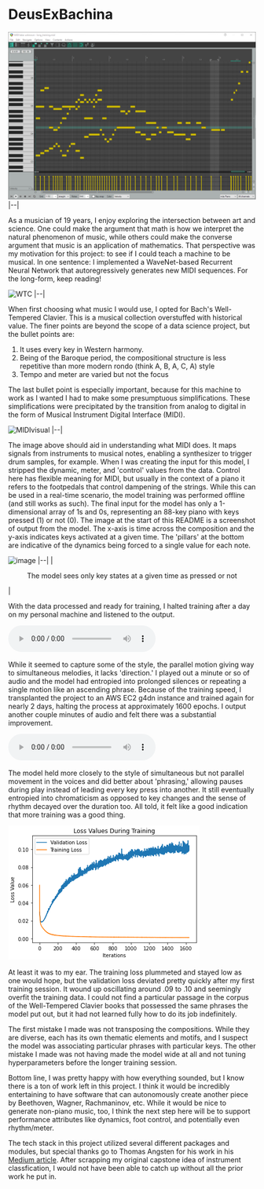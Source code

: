 # DeusExBachina
![MidiEditor.png](MidiEditor.png)
|--|

As a musician of 19 years, I enjoy exploring the intersection between art and science. One could make the argument that math is how we interpret the natural phenomenon of music, while others could make the converse argument that music is an application of mathematics. That perspective was my motivation for this project: to see if I could teach a machine to be musical. In one sentence: I implemented a WaveNet-based Recurrent Neural Network that autoregressively generates new MIDI sequences. For the long-form, keep reading!
  
![WTC](https://upload.wikimedia.org/wikipedia/en/1/11/Birchall-Wesley-Horn-Well-Tempered-Clavier.jpg)
|--|

When first choosing what music I would use, I opted for Bach's Well-Tempered Clavier. This is a musical collection overstuffed with historical value. The finer points are beyond the scope of a data science project, but the bullet points are: 

1) It uses every key in Western harmony.
2) Being of the Baroque period, the compositional structure is less repetitive than more modern rondo (think A, B, A, C, A) style
3) Tempo and meter are varied but not the focus

The last bullet point is especially important, because for this machine to work as I wanted I had to make some presumptuous simplifications. These simplifications were precipitated by the transition from analog to digital in the form of Musical Instrument Digital Interface (MIDI).

![MIDIvisual](http://www.freewarefiles.com/screenshot/midipiano21.jpg)
|--|

The image above should aid in understanding what MIDI does. It maps signals from instruments to musical notes, enabling a synthesizer to trigger drum samples, for example. When I was creating the input for this model, I stripped the dynamic, meter, and 'control' values from the data. Control here has flexible meaning for MIDI, but usually in the context of a piano it refers to the footpedals that control dampening of the strings. While this can be used in a real-time scenario, the model training was performed offline (and still works as such). The final input for the model has only a 1-dimensional array of 1s and 0s, representing an 88-key piano with keys pressed (1) or not (0). The image at the start of this README is a screenshot of output from the model. The x-axis is time across the composition and the y-axis indicates keys activated at a given time. The 'pillars' at the bottom are indicative of the dynamics being forced to a single value for each note.

![image](https://user-images.githubusercontent.com/43886791/116615114-78665a80-a900-11eb-853e-6b4e988a61c3.png)
|--|
|<p align="center"> The model sees only key states at a given time as pressed or not </p>|

With the data processed and ready for training, I halted training after a day on my personal machine and listened to the output.

![listen here](bachina_2.mp3)

While it seemed to capture some of the style, the parallel motion giving way to simultaneous melodies, it lacks 'direction.' I played out a minute or so of audio and the model had entropied into prolonged silences or repeating a single motion like an ascending phrase. Because of the training speed, I transplanted the project to an AWS EC2 g4dn instance and trained again for nearly 2 days, halting the process at approximately 1600 epochs. I output another couple minutes of audio and felt there was a substantial improvement.

![listen here](longtraining.mp3)

The model held more closely to the style of simultaneous but not parallel movement in the voices and did better about 'phrasing,' allowing pauses during play instead of leading every key press into another. It still eventually entropied into chromaticism as opposed to key changes and the sense of rhythm decayed over the duration too. All told, it felt like a good indication that more training was a good thing.

![loss](LossValues.png)

At least it was to my ear. The training loss plummeted and stayed low as one would hope, but the validation loss deviated pretty quickly after my first training session. It wound up oscillating around .09 to .10 and seemingly overfit the training data. I could not find a particular passage in the corpus of the Well-Tempered Clavier books that possessed the same phrases the model put out, but it had not learned fully how to do its job indefinitely. 

The first mistake I made was not transposing the compositions. While they are diverse, each has its own thematic elements and motifs, and I suspect the model was associating particular phrases with particular keys. The other mistake I made was not having made the model wide at all and not tuning hyperparameters before the longer training session.

Bottom line, I was pretty happy with how everything sounded, but I know there is a ton of work left in this project. I think it would be incredibly entertaining to have software that can autonomously create another piece by Beethoven, Wagner, Rachmaninov, etc. While it would be nice to generate non-piano music, too, I think the next step here will be to support performance attributes like dynamics, foot control, and potentially even rhythm/meter.

The tech stack in this project utilized several different packages and modules, but special thanks go to Thomas Angsten for his work in his [Medium article](https://towardsdatascience.com/generating-piano-music-with-dilated-convolutional-neural-networks-d81d02e1dda6). After scrapping my original capstone idea of instrument classfication, I would not have been able to catch up without all the prior work he put in.

